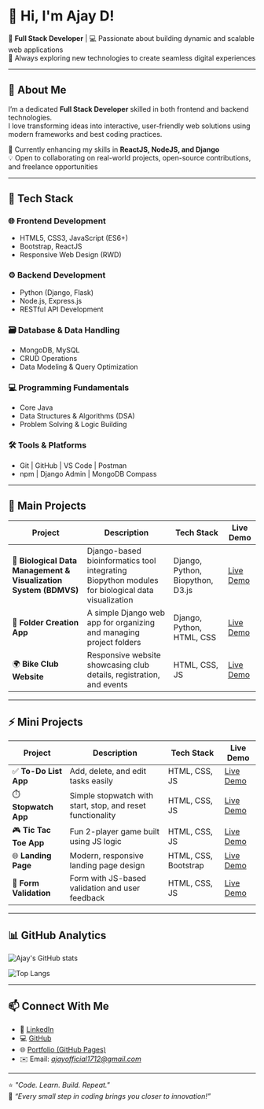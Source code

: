 # 👋 Hi, I'm Ajay D!

🚀 **Full Stack Developer** | 💻 Passionate about building dynamic and scalable web applications  
🌱 Always exploring new technologies to create seamless digital experiences  

---

## 🧠 About Me

I’m a dedicated **Full Stack Developer** skilled in both frontend and backend technologies.  
I love transforming ideas into interactive, user-friendly web solutions using modern frameworks and best coding practices.  

🎯 Currently enhancing my skills in **ReactJS, NodeJS, and Django**  
💡 Open to collaborating on real-world projects, open-source contributions, and freelance opportunities  

---

## 🧩 Tech Stack

### 🌐 Frontend Development
- HTML5, CSS3, JavaScript (ES6+)
- Bootstrap, ReactJS
- Responsive Web Design (RWD)

### ⚙️ Backend Development
- Python (Django, Flask)
- Node.js, Express.js
- RESTful API Development

### 🗃️ Database & Data Handling
- MongoDB, MySQL
- CRUD Operations
- Data Modeling & Query Optimization

### 💻 Programming Fundamentals
- Core Java
- Data Structures & Algorithms (DSA)
- Problem Solving & Logic Building

### 🛠️ Tools & Platforms
- Git | GitHub | VS Code | Postman
- npm | Django Admin | MongoDB Compass

---

## 🚀 Main Projects

| Project | Description | Tech Stack | Live Demo |
|----------|--------------|-------------|------------|
| 🧬 **Biological Data Management & Visualization System (BDMVS)** | Django-based bioinformatics tool integrating Biopython modules for biological data visualization | Django, Python, Biopython, D3.js | [Live Demo](https://bdmvs-project.onrender.com) |
| 🧾 **Folder Creation App** | A simple Django web app for organizing and managing project folders | Django, Python, HTML, CSS | [Live Demo](https://ajayd17.pythonanywhere.com/) |
| 🌍 **Bike Club Website** | Responsive website showcasing club details, registration, and events | HTML, CSS, JS | [Live Demo](https://ajayd17.github.io/ComponentBasedStyling/) |

---

## ⚡ Mini Projects

| Project | Description | Tech Stack | Live Demo |
|----------|--------------|-------------|------------|
| ✅ **To-Do List App** | Add, delete, and edit tasks easily | HTML, CSS, JS | [Live Demo](https://ajayd17.github.io/todolist/) |
| ⏱️ **Stopwatch App** | Simple stopwatch with start, stop, and reset functionality | HTML, CSS, JS | [Live Demo](https://ajayd17.github.io/stopwatch/) |
| 🎮 **Tic Tac Toe App** | Fun 2-player game built using JS logic | HTML, CSS, JS | [Live Demo](https://ajayd17.github.io/tictactoe/) |
| 🌐 **Landing Page** | Modern, responsive landing page design | HTML, CSS, Bootstrap | [Live Demo](https://ajayd17.github.io/landingpage/) |
| 🧩 **Form Validation** | Form with JS-based validation and user feedback | HTML, CSS, JS | [Live Demo](https://ajayd17.github.io/formvalidation/) |

---

## 📊 GitHub Analytics

![Ajay's GitHub stats](https://github-readme-stats.vercel.app/api?username=AjayD17&show_icons=true&theme=tokyonight)

![Top Langs](https://github-readme-stats.vercel.app/api/top-langs/?username=AjayD17&layout=compact&theme=tokyonight)

---

## 📫 Connect With Me

- 💼 [LinkedIn](https://www.linkedin.com/in/ajayd1712/)
- 💻 [GitHub](https://github.com/AjayD17)
- 🌐 [Portfolio (GitHub Pages)](https://ajayd17.github.io/)
- ✉️ Email: *ajayofficial1712@gmail.com*

---

⭐ *"Code. Learn. Build. Repeat."*  
💬 *“Every small step in coding brings you closer to innovation!”*
